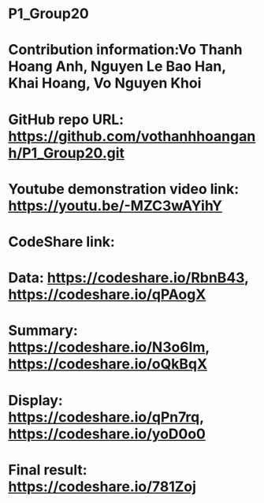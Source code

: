 # P1_Group20
# Contribution information:Vo Thanh Hoang Anh, Nguyen Le Bao Han, Khai Hoang, Vo Nguyen Khoi
# GitHub repo URL: https://github.com/vothanhhoanganh/P1_Group20.git
# Youtube demonstration video link: https://youtu.be/-MZC3wAYihY
# CodeShare link:
# Data: https://codeshare.io/RbnB43, https://codeshare.io/qPAogX
# Summary: https://codeshare.io/N3o6lm, https://codeshare.io/oQkBqX
# Display: https://codeshare.io/qPn7rq, https://codeshare.io/yoD0o0
# Final result: https://codeshare.io/781Zoj
